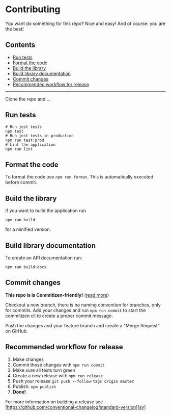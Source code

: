 # Contributing

You want do something for this repo? Nice and easy! And of course: you
are the best!

## Contents

* [Run tests](#run-tests)
* [Format the code](#format-the-code)
* [Build the library](#build-the-library)
* [Build library documentation](#build-library-documentation)
* [Commit changes](#commit-changes)
* [Recommended workflow for release](#recommended-workflow-for-release)

---

Clone the repo and ...

## Run tests

```shell
# Run jest tests
npm test
# Run jest tests in production
npm run test:prod
# Lint the application
npm run lint
```

## Format the code

To format the code use `npm run format`. This is automatically executed before commit.

## Build the library

If you want to build the application run

```shell
npm run build
```

for a minified version.

## Build library documentation

To create an API documentation run:

```shell
npm run build:docs
```

## Commit changes

**This repo is is Commitizen-friendly!** ([read more][czcli])

Checkout a new branch, there is no naming convention for branches, only for commits. Add your changes and run `npm run commit` to start the commitizen cli to create a proper commit message.

Push the changes and your feature branch and create a "Merge Request" on GitHub.

## Recommended workflow for release

1. Make changes
2. Commit those changes with `npm run commit`
3. Make sure all tests turn green
4. Create a new release with `npm run release`
5. Push your release `git push --follow-tags origin master`
6. Publish: `npm publish`
7. **Done!**

For more information on building a release see [https://github.com/conventional-changelog/standard-version][sv]

[czcli]: http://commitizen.github.io/cz-cli/
[sv]: https://github.com/conventional-changelog/standard-version
[karma]: https://karma-runner.github.io/1.0/index.html

